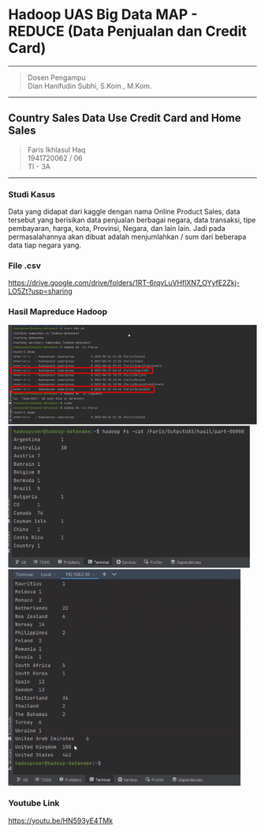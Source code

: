 # Hadoop UAS Big Data MAP - REDUCE (Data Penjualan dan Credit Card)
---------------------------------------
> Dosen Pengampu <br>
> Dian Hanifudin Subhi, S.Kom., M.Kom.
---------------------------------------
Country Sales Data Use Credit Card and Home Sales
--------------------------
> Faris Ikhlasul Haq <br>
> 1941720062 / 06 <br>
> TI - 3A  <br>
--------------------------
### Studi Kasus
Data yang didapat dari kaggle dengan nama Online Product Sales, data tersebut yang berisikan data penjualan berbagai negara, data transaksi, tipe pembayaran, harga, kota, Provinsi, Negara, dan lain lain. Jadi pada permasalahannya akan dibuat adalah menjumlahkan / sum dari beberapa data tiap negara yang.

### File .csv
https://drive.google.com/drive/folders/1RT-6rqvLuVHflXN7_OYyfE2Zkj-LO5Zt?usp=sharing

### Hasil Mapreduce Hadoop
![](gif/SS1.png)
![](gif/SS2.png)
![](gif/SS3.png)

### Youtube Link
https://youtu.be/HN593yE4TMk
